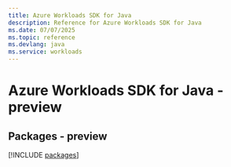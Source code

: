 ```yaml
---
title: Azure Workloads SDK for Java
description: Reference for Azure Workloads SDK for Java
ms.date: 07/07/2025
ms.topic: reference
ms.devlang: java
ms.service: workloads
---
```

# Azure Workloads SDK for Java - preview
## Packages - preview
[!INCLUDE [packages](workloads-index.md)]